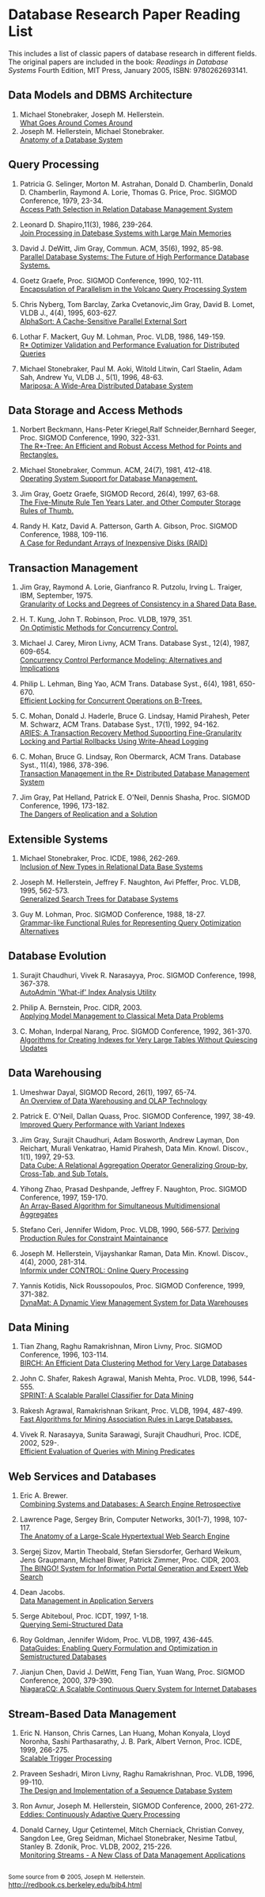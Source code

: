 # Database Research Paper Reading List

This includes a list of classic papers of database research in different fields. The original papers are included in the book: *Readings in Database Systems* Fourth Edition, MIT Press, January 2005, ISBN: 9780262693141.

<!-- <h2><small>Data Models and DBMS Architecture</small></h2> -->

## Data Models and DBMS Architecture

1. Michael Stonebraker, Joseph M. Hellerstein.  
[What Goes Around Comes Around](/Papers/Data%20Models%20and%20DBMS%20Architecture/What%20Goes%20Around%20Comes%20Around.pdf)
2. Joseph M. Hellerstein, Michael Stonebraker.  
[Anatomy of a Database System](/Papers/Data%20Models%20and%20DBMS%20Architecture/Anatomy%20of%20a%20Database%20system.pdf)



## Query Processing

1. Patricia G. Selinger, Morton M. Astrahan, Donald D. Chamberlin, Donald D. Chamberlin, Raymond A. Lorie, Thomas G. Price, Proc. SIGMOD Conference, 1979, 23-34.  
[Access Path Selection in Relation Database Management System](/Papers/Query%20Processing/Access%20Path%20Selection%20in%20a%20Relational%20Database%20Management%20System.pdf)

2. Leonard D. Shapiro,11(3), 1986, 239-264.  
[Join Processing in Datebase Systems with Large Main Memories](/Papers/Query%20Processing/Join%20Processing%20in%20Database%20Systems%20with%20Large%20Main%20Memories.pdf)

3. David J. DeWitt, Jim Gray, Commun. ACM, 35(6), 1992, 85-98.  
[Parallel Database Systems: The Future of High Performance Database Systems.](/Papers/Query%20Processing/Parallel%20Database%20systems_The%20future%20of%20high%20performance%20database%20systems.pdf)

4. Goetz Graefe, Proc. SIGMOD Conference, 1990, 102-111.  
[Encapsulation of Parallelism in the Volcano Query Processing System](/Papers/Query%20Processing/Encapsulation%20of%20Parallelism%20in%20the%20Volcano%20Query%20Processing%20Syst.pdf)

5. Chris Nyberg, Tom Barclay, Zarka Cvetanovic,Jim Gray, David B. Lomet, VLDB J., 4(4), 1995, 603-627.  
[AlphaSort: A Cache-Sensitive Parallel External Sort](/Papers/Query%20Processing/AlphaSort_A%20Cache%20Sensitive%20Parallel%20External%20Sort.pdf)

6. Lothar F. Mackert, Guy M. Lohman, Proc. VLDB, 1986, 149-159.  
[R* Optimizer Validation and Performance Evaluation for Distributed Queries](/Papers/Query%20Processing/R%20Optimizer%20Validation%20and%20Performance%20Evaluation%20for%20Local%20Queries.pdf)

7. Michael Stonebraker, Paul M. Aoki, Witold Litwin, Carl Staelin, Adam Sah, Andrew Yu, VLDB J., 5(1), 1996, 48-63.  
[Mariposa: A Wide-Area Distributed Database System](/Papers/Query%20Processing/Mariposa_A%20wide-Area%20distributed%20database%20system.pdf)



## Data Storage and Access Methods

1. Norbert Beckmann, Hans-Peter Kriegel,Ralf Schneider,Bernhard Seeger, Proc. SIGMOD Conference, 1990, 322-331.  
[The R*-Tree: An Efficient and Robust Access Method for Points and Rectangles.](/Papers/Data%20Storage%20and%20Access%20Methods/The%20R_tree%20an%20efficient%20and%20robust%20access%20method%20for%20points%20and%20rectangles.pdf)

2. Michael Stonebraker, Commun. ACM, 24(7), 1981, 412-418.  
[Operating System Support for Database Management.](/Papers/Data%20Storage%20and%20Access%20Methods/Operating%20system%20support%20for%20database%20management.pdf)

3. Jim Gray, Goetz Graefe, SIGMOD Record, 26(4), 1997, 63-68.  
[The Five-Minute Rule Ten Years Later, and Other Computer Storage Rules of Thumb.](/Papers/Data%20Storage%20and%20Access%20Methods/The%20five-minute%20rule%20ten%20years%20later%2C%20and%20other%20computer%20storage%20rules%20of%20thumb.pdf)

4. Randy H. Katz, David A. Patterson, Garth A. Gibson, Proc. SIGMOD Conference, 1988, 109-116.  
[A Case for Redundant Arrays of Inexpensive Disks (RAID)](/Papers/Data%20Storage%20and%20Access%20Methods/A%20Case%20for%20Redundant%20Arrays%20of%20Inexpensive%20Disks%20(RAID)%20.pdf)


## Transaction Management

1. Jim Gray, Raymond A. Lorie, Gianfranco R. Putzolu, Irving L. Traiger, IBM, September, 1975.  
[Granularity of Locks and Degrees of Consistency in a Shared Data Base.](/Papers/Transaction%20Management/Granularity%20of%20locks%20and%20degrees%20of%20consistency%20in%20a%20shared%20data%20base.pdf)

2. H. T. Kung, John T. Robinson, Proc. VLDB, 1979, 351.  
[On Optimistic Methods for Concurrency Control.](/Papers/Transaction%20Management/On%20optimistic%20methods%20for%20concurrency%20control.pdf)

3. Michael J. Carey, Miron Livny, ACM Trans. Database Syst., 12(4), 1987, 609-654.  
[Concurrency Control Performance Modeling: Alternatives and Implications](/Papers/Transaction%20Management/Concurrency%20control%20performance%20modeling_%20alternatives%20and%20implications.pdf)

4. Philip L. Lehman, Bing Yao, ACM Trans. Database Syst., 6(4), 1981, 650-670.  
[Efficient Locking for Concurrent Operations on  B-Trees.](/Papers/Transaction%20Management/Efficient%20locking%20for%20concurrent%20operations%20on%20B-trees.pdf)

5. C. Mohan, Donald J. Haderle, Bruce G. Lindsay, Hamid Pirahesh, Peter M. Schwarz, ACM Trans. Database Syst., 17(1), 1992, 94-162.  
[ARIES: A Transaction Recovery Method Supporting Fine-Granularity Locking and Partial Rollbacks Using Write-Ahead Logging](/Papers/Transaction%20Management/ARIES_%20a%20transaction%20recovery%20method%20supporting%20fine_granularity%20locking%20and%20partial%20rollbacks%20using%20write_ahead%20logging.pdf)

6. C. Mohan, Bruce G. Lindsay, Ron Obermarck, ACM Trans. Database Syst., 11(4), 1986, 378-396.  
[Transaction Management in the  R* Distributed Database Management System](/Papers/Transaction%20Management/Transaction%20management%20in%20the%20R_%20distributed%20database%20management%20system.pdf)


7. Jim Gray, Pat Helland, Patrick E. O'Neil, Dennis Shasha, Proc. SIGMOD Conference, 1996, 173-182.  
[The Dangers of Replication and a Solution](/Papers/Transaction%20Management/The%20dangers%20of%20replication%20and%20a%20solution.pdf)



## Extensible Systems

1. Michael Stonebraker, Proc. ICDE, 1986, 262-269.  
[Inclusion of New Types in Relational Data Base Systems](/Papers/Extensible%20Systems/Inclusion-of-new-types-in-relational-database-systems.pdf)

2. Joseph M. Hellerstein, Jeffrey F. Naughton, Avi Pfeffer, Proc. VLDB, 1995, 562-573.  
[Generalized Search Trees for Database Systems](/Papers/Extensible%20Systems/Generalized%20search%20trees%20for%20database%20systems.pdf)

3. Guy M. Lohman, Proc. SIGMOD Conference, 1988, 18-27.  
[Grammar-like Functional Rules for Representing Query Optimization Alternatives](/Papers/Extensible%20Systems/Grammar-like%20functional%20rules%20for%20representing%20query%20optimization%20alternatives.pdf)


## Database Evolution

1. Surajit Chaudhuri, Vivek R. Narasayya, Proc. SIGMOD Conference, 1998, 367-378.  
[AutoAdmin 'What-if' Index Analysis Utility](/Papers/Database%20Evolution/AutoAdmin%20_what_if_%20index%20analysis%20utility.pdf)

2. Philip A. Bernstein, Proc. CIDR, 2003.  
[Applying Model Management to Classical Meta Data Problems](/Papers/Database%20Evolution/Applying%20Model%20Management%20to%20Classical%20Meta%20Data%20Problems.pdf)

3. C. Mohan, Inderpal Narang, Proc. SIGMOD Conference, 1992, 361-370.  
[Algorithms for Creating Indexes for Very Large Tables Without Quiescing Updates](/Papers/Database%20Evolution/Algorithms%20for%20creating%20indexes%20for%20very%20large%20tables%20without%20quiescing%20updates.pdf)


## Data Warehousing

1. Umeshwar Dayal, SIGMOD Record, 26(1), 1997, 65-74.  
[An Overview of Data Warehousing and OLAP Technology](/Papers/Data%20Warehousing/An%20overview%20of%20data%20warehousing%20and%20OLAP%20technology.pdf)

2. Patrick E. O'Neil, Dallan Quass, Proc. SIGMOD Conference, 1997, 38-49.  
[Improved Query Performance with Variant Indexes](/Papers/Data%20Warehousing/Improved%20query%20performance%20with%20variant%20indexes.pdf)

3. Jim Gray, Surajit Chaudhuri, Adam Bosworth, Andrew Layman, Don Reichart, Murali Venkatrao, Hamid Pirahesh, Data Min. Knowl. Discov., 1(1), 1997, 29-53.  
[Data Cube: A Relational Aggregation Operator Generalizing Group-by, Cross-Tab, and Sub Totals.](/Papers/Data%20Warehousing/Data%20cube_%20A%20relational%20aggregation%20operator%20generalizing%20group-by%20cross-tab%20and%20sub-totals.pdf)

4. Yihong Zhao, Prasad Deshpande, Jeffrey F. Naughton, Proc. SIGMOD Conference, 1997, 159-170.  
[An Array-Based Algorithm for Simultaneous Multidimensional Aggregates](/Papers/Data%20Warehousing/An%20array-based%20algorithm%20for%20simultaneous%20multidimensional%20aggregates.pdf)

5. Stefano Ceri, Jennifer Widom, Proc. VLDB, 1990, 566-577. [Deriving Production Rules for Constraint Maintainance](/Papers/Data%20Warehousing/Deriving%20production%20rules%20for%20constraint%20maintenance.pdf)

6. Joseph M. Hellerstein, Vijayshankar Raman, Data Min. Knowl. Discov., 4(4), 2000, 281-314.  
[Informix under CONTROL: Online Query Processing](/Papers/Data%20Warehousing/Informix%20under%20control_%20Online%20query%20processing.pdf)

7. Yannis Kotidis, Nick Roussopoulos, Proc. SIGMOD Conference, 1999, 371-382.  
[DynaMat: A Dynamic View Management System for Data Warehouses](/Papers/Data%20Warehousing/DynaMat_%20a%20dynamic%20view%20management%20system%20for%20data%20warehouses.pdf)


## Data Mining

1. Tian Zhang, Raghu Ramakrishnan, Miron Livny, Proc. SIGMOD Conference, 1996, 103-114.  
[BIRCH: An Efficient Data Clustering Method for Very Large Databases](/Papers/Data%20Mining/BIRCH_%20an%20efficient%20data%20clustering%20method%20for%20very%20large%20databases.pdf)

2. John C. Shafer, Rakesh Agrawal, Manish Mehta, Proc. VLDB, 1996, 544-555.  
[SPRINT: A Scalable Parallel Classifier for Data Mining](/Papers/Data%20Mining/SPRINT_%20A%20scalable%20parallel%20classi%20er%20for%20data%20mining.pdf)

3. Rakesh Agrawal, Ramakrishnan Srikant, Proc. VLDB, 1994, 487-499.  
[Fast Algorithms for Mining Association Rules in Large Databases.](/Papers/Data%20Mining/Fast%20algorithms%20for%20mining%20association%20rules.pdf)

4. Vivek R. Narasayya, Sunita Sarawagi, Surajit Chaudhuri, Proc. ICDE, 2002, 529-.  
[Efficient Evaluation of Queries with Mining Predicates](/Papers/Data%20Mining/Efficient%20evaluation%20of%20queries%20with%20mining%20predicates.pdf)


## Web Services and Databases

1. Eric A. Brewer.  
[Combining Systems and Databases: A Search Engine Retrospective](/Papers/Web%20Services%20and%20Databases/Combining_Systems_and_Databases_A_Search_Engine_Re.pdf)

2. Lawrence Page, Sergey Brin, Computer Networks, 30(1-7), 1998, 107-117.  
[The Anatomy of a Large-Scale Hypertextual Web Search Engine](/Papers/Web%20Services%20and%20Databases/The%20anatomy%20of%20a%20large-scale%20hypertextual%20web%20search%20engine.pdf)

3. Sergej Sizov, Martin Theobald, Stefan Siersdorfer, Gerhard Weikum, Jens Graupmann, Michael Biwer, Patrick Zimmer, Proc. CIDR, 2003.  
[The BINGO! System for Information Portal Generation and Expert Web Search](/Papers/Web%20Services%20and%20Databases/The%20BINGO!%20System%20for%20Information%20Portal%20Generation%20and%20Expert%20Web%20.pdf)

4. Dean Jacobs.  
[Data Management in Application Servers](/Papers/Web%20Services%20and%20Databases/Data%20Management%20in%20Application.pdf)

5. Serge Abiteboul, Proc. ICDT, 1997, 1-18.  
[Querying Semi-Structured Data](/Papers/Web%20Services%20and%20Databases/Querying%20semi_structured%20data.pdf)

6. Roy Goldman, Jennifer Widom, Proc. VLDB, 1997, 436-445.  
[DataGuides: Enabling Query Formulation and Optimization in Semistructured Databases](/Papers/Web%20Services%20and%20Databases/Dataguides_%20Enabling%20query%20formulation%20and%20optimization%20in%20semistructured%20databases.pdf)

7. Jianjun Chen, David J. DeWitt, Feng Tian, Yuan Wang, Proc. SIGMOD Conference, 2000, 379-390.  
[NiagaraCQ: A Scalable Continuous Query System for Internet Databases](/Papers/Web%20Services%20and%20Databases/NiagaraCQ_%20A%20scalable%20continuous%20query%20system%20for%20internet%20databases.pdf)


## Stream-Based Data Management

1. Eric N. Hanson, Chris Carnes, Lan Huang, Mohan Konyala, Lloyd Noronha, Sashi Parthasarathy, J. B. Park, Albert Vernon, Proc. ICDE, 1999, 266-275.  
[Scalable Trigger Processing](/Papers/Stream%20Bases%20Data%20Management/Scalable%20Trigger%20Processing.pdf)

2. Praveen Seshadri, Miron Livny, Raghu Ramakrishnan, Proc. VLDB, 1996, 99-110.  
[The Design and Implementation of a Sequence Database System](/Papers/Stream%20Bases%20Data%20Management/SEQ%20%20Design%20and%20Implementation%20of%20a%20Sequence%20Database%20System.pdf)

3. Ron Avnur, Joseph M. Hellerstein, SIGMOD Conference, 2000, 261-272.  
[Eddies: Continuously Adaptive Query Processing](/Papers/Stream%20Bases%20Data%20Management/Eddies_%20Continuously%20adaptive%20query%20processing.pdf)

4. Donald Carney, Ugur Çetintemel, Mitch Cherniack, Christian Convey, Sangdon Lee, Greg Seidman, Michael Stonebraker, Nesime Tatbul, Stanley B. Zdonik, Proc. VLDB, 2002, 215-226.  
[Monitoring Streams - A New Class of Data Management Applications](/Papers/Stream%20Bases%20Data%20Management/Monitoring%20Streams%20-%20A%20New%20Class%20of%20Data%20Management%20Applications.pdf)



<h2></h2>
<small>Some source from © 2005, Joseph
M. Hellerstein.</small>
<a href="http://redbook.cs.berkeley.edu/bib4.html">http://redbook.cs.berkeley.edu/bib4.html</a>
